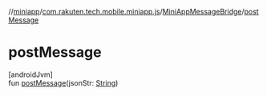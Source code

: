 //[miniapp](../../../index.md)/[com.rakuten.tech.mobile.miniapp.js](../index.md)/[MiniAppMessageBridge](index.md)/[postMessage](post-message.md)

# postMessage

[androidJvm]\
fun [postMessage](post-message.md)(jsonStr: [String](https://kotlinlang.org/api/latest/jvm/stdlib/kotlin/-string/index.html))
